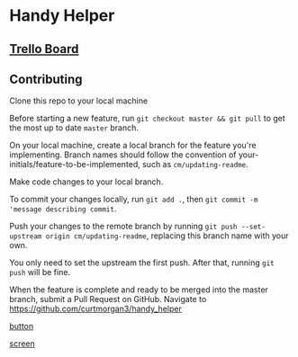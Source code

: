 # Handy Helper 

## [Trello Board]()

## Contributing
Clone this repo to your local machine

Before starting a new feature, run `git checkout master && git pull` to get the most up to date `master` branch.

On your local machine, create a local branch for the feature you're implementing. Branch names should follow the convention of your-initials/feature-to-be-implemented, such as `cm/updating-readme`. 

Make code changes to your local branch. 

To commit your changes locally, run `git add .`, then `git commit -m 'message describing commit`.

Push your changes to the remote branch by running `git push --set-upstream origin cm/updating-readme`, replacing this branch name with your own.

You only need to set the upstream the first push. After that, running `git push` will be fine. 

When the feature is complete and ready to be merged into the master branch, submit a Pull Request on GitHub. Navigate to https://github.com/curtmorgan3/handy_helper 

[button](./readme_images/pr_button.png)

[screen](./readme_images/pr_screen.png)